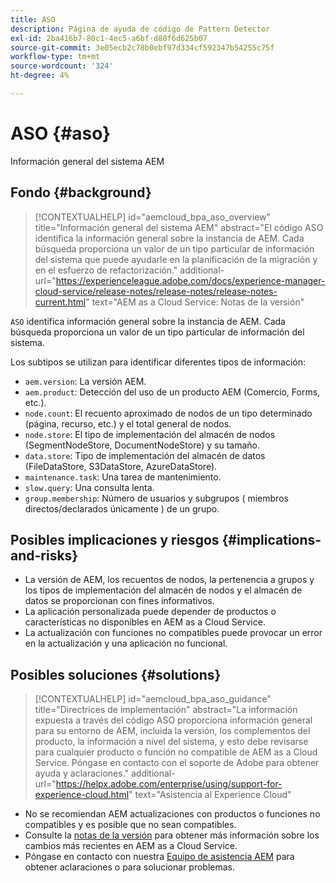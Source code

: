 ```yaml
---
title: ASO
description: Página de ayuda de código de Pattern Detector
exl-id: 2ba416b7-80c1-4ec5-a6bf-d80f6d625b07
source-git-commit: 3e05ecb2c78b0ebf97d334cf592347b54255c75f
workflow-type: tm+mt
source-wordcount: '324'
ht-degree: 4%

---
```


# ASO {#aso}

Información general del sistema AEM

## Fondo {#background}

>[!CONTEXTUALHELP]
>id="aemcloud_bpa_aso_overview"
>title="Información general del sistema AEM"
>abstract="El código ASO identifica la información general sobre la instancia de AEM. Cada búsqueda proporciona un valor de un tipo particular de información del sistema que puede ayudarle en la planificación de la migración y en el esfuerzo de refactorización."
>additional-url="https://experienceleague.adobe.com/docs/experience-manager-cloud-service/release-notes/release-notes/release-notes-current.html" text="AEM as a Cloud Service: Notas de la versión"

`ASO` identifica información general sobre la instancia de AEM. Cada búsqueda proporciona un valor de un tipo particular de información del sistema.

Los subtipos se utilizan para identificar diferentes tipos de información:

* `aem.version`: La versión AEM.
* `aem.product`: Detección del uso de un producto AEM (Comercio, Forms, etc.).
* `node.count`: El recuento aproximado de nodos de un tipo determinado (página, recurso, etc.) y el total general de nodos.
* `node.store`: El tipo de implementación del almacén de nodos (SegmentNodeStore, DocumentNodeStore) y su tamaño.
* `data.store`: Tipo de implementación del almacén de datos (FileDataStore, S3DataStore, AzureDataStore).
* `maintenance.task`: Una tarea de mantenimiento.
* `slow.query`: Una consulta lenta.
* `group.membership`: Número de usuarios y subgrupos ( miembros directos/declarados únicamente ) de un grupo.

## Posibles implicaciones y riesgos {#implications-and-risks}

* La versión de AEM, los recuentos de nodos, la pertenencia a grupos y los tipos de implementación del almacén de nodos y el almacén de datos se proporcionan con fines informativos.
* La aplicación personalizada puede depender de productos o características no disponibles en AEM as a Cloud Service.
* La actualización con funciones no compatibles puede provocar un error en la actualización y una aplicación no funcional.

## Posibles soluciones {#solutions}

>[!CONTEXTUALHELP]
>id="aemcloud_bpa_aso_guidance"
>title="Directrices de implementación"
>abstract="La información expuesta a través del código ASO proporciona información general para su entorno de AEM, incluida la versión, los complementos del producto, la información a nivel del sistema, y esto debe revisarse para cualquier producto o función no compatible de AEM as a Cloud Service. Póngase en contacto con el soporte de Adobe para obtener ayuda y aclaraciones."
>additional-url="https://helpx.adobe.com/enterprise/using/support-for-experience-cloud.html" text="Asistencia al Experience Cloud"

* No se recomiendan AEM actualizaciones con productos o funciones no compatibles y es posible que no sean compatibles.
* Consulte la [notas de la versión](https://experienceleague.adobe.com/docs/experience-manager-cloud-service/release-notes/release-notes/release-notes-current.html?lang=es) para obtener más información sobre los cambios más recientes en AEM as a Cloud Service.
* Póngase en contacto con nuestra [Equipo de asistencia AEM](https://helpx.adobe.com/enterprise/using/support-for-experience-cloud.html) para obtener aclaraciones o para solucionar problemas.

